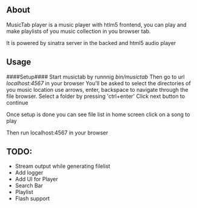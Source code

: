 ## About ##
MusicTab player is a music player with htlm5 frontend,
you can play and make playlists of you music collection in you browser tab.

It is powered by sinatra server in the backed and html5 audio player

## Usage

####Setup####
Start musictab by runnnig 
*bin/musictab*
Then go to url *localhost:4567* in your browser
You'll be asked to select the directories of you music location
use arrows, enter, backspace to navigate through the file browser.
Select a folder by pressing 'ctrl+enter'
Click next button to continue

Once setup is done you can see file list in home screen click on a song to play

Then run localhost:4567 in your browser

TODO:
-----
* Stream output while generating filelist
* Add logger
* Add UI for Player
* Search Bar
* Playlist
* Flash support
